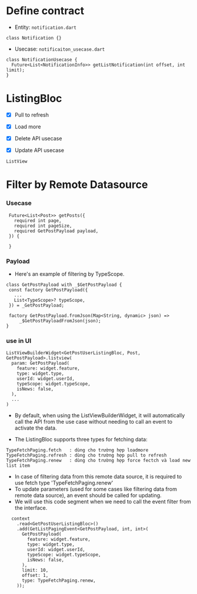 
# Define contract 

- Entity: `notification.dart`

```
class Notification {}
```

- Usecase: `notificaiton_usecase.dart`

```
class NotificationUsecase {
  Future<List<NotificationInfo>> getListNotification(int offset, int limit);
}
```

# ListingBloc
 - [x] Pull to refresh
 - [x] Load more
 - [x] Delete API usecase
 - [x] Update API usecase


 ```
 ListView
 ```

 # Filter by Remote Datasource

### Usecase
 ```
  Future<List<Post>> getPosts({
    required int page,
    required int pageSize,
    required GetPostPayload payload,
  }) {

  }
 ```

 ### Payload 
- Here's an example of filtering by TypeScope.

 ```
 class GetPostPayload with _$GetPostPayload {
  const factory GetPostPayload({
    ...
    List<TypeScope>? typeScope,
  }) = _GetPostPayload;

  factory GetPostPayload.fromJson(Map<String, dynamic> json) =>
      _$GetPostPayloadFromJson(json);
}
 ```
 
 ### use in UI

```
ListViewBuilderWidget<GetPostUserListingBloc, Post, GetPostPayload>.listview(
  param: GetPostPayload(
    feature: widget.feature,
    type: widget.type,
    userId: widget.userId,
    typeScope: widget.typeScope,
    isNews: false,
  ),
  ...
)
```

- By default, when using the ListViewBuilderWidget, it will automatically call the API from the use case without needing to call an event to activate the data. 

- The ListingBloc supports three types for fetching data:
```
TypeFetchPaging.fetch   : dùng cho trường hợp loadmore
TypeFetchPaging.refresh : dùng cho trường hợp pull to refresh
TypeFetchPaging.renew   : dùng cho trường hợp force fectch và load new list item

```

- In case of filtering data from this remote data source, it is required to use fetch type 'TypeFetchPaging.renew'
- To update parameters (used for some cases like filtering data from remote data source), an event should be called for updating.
- We will use this code segment when we need to call the event filter from the interface.
```
  context
    .read<GetPostUserListingBloc>()
    .add(GetListPagingEvent<GetPostPayload, int, int>(
      GetPostPayload(
        feature: widget.feature,
        type: widget.type,
        userId: widget.userId,
        typeScope: widget.typeScope,
        isNews: false,
      ),
      limit: 10,
      offset: 1,
      type: TypeFetchPaging.renew,
    ));
```


